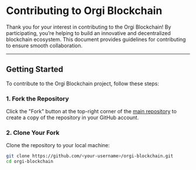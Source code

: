 # Contributing to Orgi Blockchain

Thank you for your interest in contributing to the Orgi Blockchain! By participating, you’re helping to build an innovative and decentralized blockchain ecosystem. This document provides guidelines for contributing to ensure smooth collaboration.

---

## Getting Started

To contribute to the Orgi Blockchain project, follow these steps:

### 1. Fork the Repository
Click the "Fork" button at the top-right corner of the [main repository](https://github.com/corelabs31/orge-blockchain) to create a copy of the repository in your GitHub account.

### 2. Clone Your Fork
Clone the repository to your local machine:
```bash
git clone https://github.com/<your-username>/orgi-blockchain.git
cd orgi-blockchain

